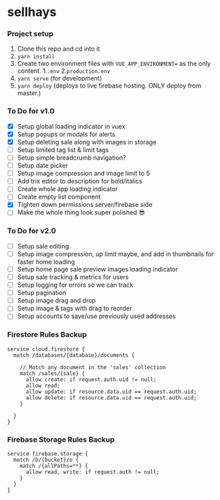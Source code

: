 # sellhays

### Project setup
1. Clone this repo and cd into it
2. `yarn install`
3. Create two environment files with `VUE_APP_ENVIRONMENT=` as the only content.
  1.`.env`
  2.`production.env`
4. `yarn serve` (for development)
5. `yarn deploy` (deploys to live firebase hosting. ONLY deploy from master.)


### To Do for v1.0
- [x] Setup global loading indicator in vuex
- [x] Setup popups or modals for alerts
- [x] Setup deleting sale along with images in storage
- [ ] Setup limited tag list & limit tags
- [ ] Setup simple breadcrumb navigation? 
- [ ] Setup date picker
- [ ] Setup image compression and image limit to 5
- [ ] Add trix editor to description for bold/italics
- [ ] Create whole app loading indicator
- [ ] Create empty list component
- [x] Tighten down permissions server/firebase side
- [ ] Make the whole thing look super polished 😎

### To Do for v2.0
- [ ] Setup sale editing
- [ ] Setup image compression, up limit maybe, and add in thumbnails for faster home loading
- [ ] Setup home page sale preview images loading indicator
- [ ] Setup sale tracking & metrics for users
- [ ] Setup logging for errors so we can track
- [ ] Setup pagination 
- [ ] Setup image drag and drop
- [ ] Setup image & tags with drag to reorder
- [ ] Setup accounts to save/use previously used addresses

### Firestore Rules Backup
```
service cloud.firestore {
  match /databases/{database}/documents {
  
    // Match any document in the 'sales' collection
    match /sales/{sale} {
      allow create: if request.auth.uid != null;
      allow read;
      allow update: if resource.data.uid == request.auth.uid;
      allow delete: if resource.data.uid == request.auth.uid;
    }

  }
}

```

### Firebase Storage Rules Backup
```
service firebase.storage {
  match /b/{bucket}/o {
    match /{allPaths=**} {
      allow read, write: if request.auth != null;
    }
  }
}
```